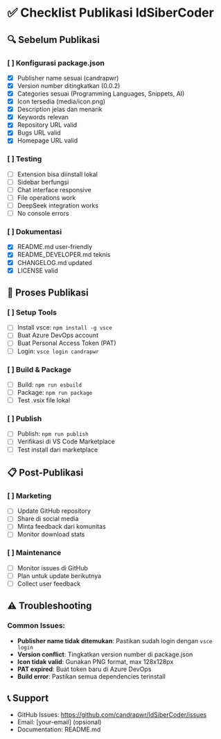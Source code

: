 # ✅ Checklist Publikasi IdSiberCoder

## 🔍 Sebelum Publikasi

### [ ] Konfigurasi package.json
- [x] Publisher name sesuai (candrapwr)
- [x] Version number ditingkatkan (0.0.2)
- [x] Categories sesuai (Programming Languages, Snippets, AI)
- [x] Icon tersedia (media/icon.png)
- [x] Description jelas dan menarik
- [x] Keywords relevan
- [x] Repository URL valid
- [x] Bugs URL valid
- [x] Homepage URL valid

### [ ] Testing
- [ ] Extension bisa diinstall lokal
- [ ] Sidebar berfungsi
- [ ] Chat interface responsive
- [ ] File operations work
- [ ] DeepSeek integration works
- [ ] No console errors

### [ ] Dokumentasi
- [x] README.md user-friendly
- [x] README_DEVELOPER.md teknis
- [x] CHANGELOG.md updated
- [x] LICENSE valid

## 🚀 Proses Publikasi

### [ ] Setup Tools
- [ ] Install vsce: `npm install -g vsce`
- [ ] Buat Azure DevOps account
- [ ] Buat Personal Access Token (PAT)
- [ ] Login: `vsce login candrapwr`

### [ ] Build & Package
- [ ] Build: `npm run esbuild`
- [ ] Package: `npm run package`
- [ ] Test .vsix file lokal

### [ ] Publish
- [ ] Publish: `npm run publish`
- [ ] Verifikasi di VS Code Marketplace
- [ ] Test install dari marketplace

## 📋 Post-Publikasi

### [ ] Marketing
- [ ] Update GitHub repository
- [ ] Share di social media
- [ ] Minta feedback dari komunitas
- [ ] Monitor download stats

### [ ] Maintenance
- [ ] Monitor issues di GitHub
- [ ] Plan untuk update berikutnya
- [ ] Collect user feedback

## ⚠️ Troubleshooting

### Common Issues:
- **Publisher name tidak ditemukan**: Pastikan sudah login dengan `vsce login`
- **Version conflict**: Tingkatkan version number di package.json
- **Icon tidak valid**: Gunakan PNG format, max 128x128px
- **PAT expired**: Buat token baru di Azure DevOps
- **Build error**: Pastikan semua dependencies terinstall

## 📞 Support
- GitHub Issues: https://github.com/candrapwr/IdSiberCoder/issues
- Email: [your-email] (opsional)
- Documentation: README.md